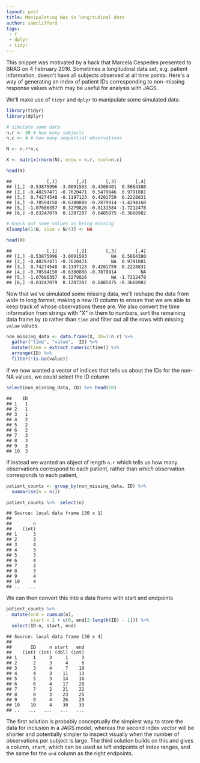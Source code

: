 ```yaml
---
layout: post
title: Manipulating NAs in longitudinal data
author: samclifford
tags:
 - r
 - dplyr
 - tidyr
---
```


This snippet was motivated by a hack that Marcela Cespedes presented to BRAG on 4 February 2016. Sometimes a longitudinal data set, e.g. patient information, doesn't have all subjects observed at all time points. Here's a way of generating an index of patient IDs corresponding to non-missing response values which may be useful for analysis with JAGS.

We'll make use of `tidyr` and `dplyr` to manipulate some simulated data.
<!---excerpt-break-->
``` r
library(tidyr)
library(dplyr)

# simulate some data
n.r <- 30 # how many subjects
n.c <- 4 # how many sequential observations

N <- n.r*n.c

X <- matrix(rnorm(N), nrow = n.r, ncol=n.c)

head(X)
```

    ##             [,1]       [,2]       [,3]       [,4]
    ## [1,] -0.53875996 -3.0091503 -0.4308401  0.5664380
    ## [2,] -0.48297471 -0.7620471  0.5479946  0.9791881
    ## [3,]  0.74274548 -0.1197123  0.4201759  0.2228831
    ## [4,] -0.70594150 -0.6380808 -0.7879914 -1.4294160
    ## [5,] -1.07686357  0.3279826 -0.9131584 -1.7212478
    ## [6,] -0.03247079  0.1207207  0.6485075 -0.3668982

``` r
# knock out some values as being missing
X[sample(1:N, size = N/4)] <- NA

head(X)
```

    ##             [,1]       [,2]       [,3]       [,4]
    ## [1,] -0.53875996 -3.0091503         NA  0.5664380
    ## [2,] -0.48297471 -0.7620471         NA  0.9791881
    ## [3,]  0.74274548 -0.1197123  0.4201759  0.2228831
    ## [4,] -0.70594150 -0.6380808 -0.7879914         NA
    ## [5,] -1.07686357  0.3279826         NA -1.7212478
    ## [6,] -0.03247079  0.1207207  0.6485075 -0.3668982

Now that we've simulated some missing data, we'll reshape the data from wide to long format, making a new ID column to ensure that we are able to keep track of whose observations these are. We also convert the time information from strings with "X" in them to numbers, sort the remaining data frame by `ID` rather than `time` and filter out all the rows with missing `value` values.

``` r
non_missing_data <- data.frame(X, ID=1:n.r) %>% 
  gather("time", "value", -ID) %>% 
  mutate(time = extract_numeric(time)) %>% 
  arrange(ID) %>% 
  filter(!is.na(value)) 
```

If we now wanted a vector of indices that tells us about the IDs for the non-NA values, we could select the ID column

``` r
select(non_missing_data, ID) %>% head(10)
```

    ##    ID
    ## 1   1
    ## 2   1
    ## 3   1
    ## 4   2
    ## 5   2
    ## 6   2
    ## 7   3
    ## 8   3
    ## 9   3
    ## 10  3

If instead we wanted an object of length `n.r` which tells us how many observations correspond to each patient, rather than *which* observation corresponds to each patient,

``` r
patient_counts <- group_by(non_missing_data, ID) %>% 
  summarise(n = n()) 

patient_counts %>%  select(n) 
```

    ## Source: local data frame [30 x 1]
    ## 
    ##        n
    ##    (int)
    ## 1      3
    ## 2      3
    ## 3      4
    ## 4      3
    ## 5      3
    ## 6      4
    ## 7      2
    ## 8      3
    ## 9      4
    ## 10     4
    ## ..   ...

We can then convert this into a data frame with start and endpoints

``` r
patient_counts %>%
  mutate(end = cumsum(n),
         start = 1 + c(0, end[2:length(ID) - 1])) %>%
  select(ID:n, start, end)
```

    ## Source: local data frame [30 x 4]
    ## 
    ##       ID     n start   end
    ##    (int) (int) (dbl) (int)
    ## 1      1     3     1     3
    ## 2      2     3     4     6
    ## 3      3     4     7    10
    ## 4      4     3    11    13
    ## 5      5     3    14    16
    ## 6      6     4    17    20
    ## 7      7     2    21    22
    ## 8      8     3    23    25
    ## 9      9     4    26    29
    ## 10    10     4    30    33
    ## ..   ...   ...   ...   ...

The first solution is probably conceptually the simplest way to store the data for inclusion in a JAGS model, whereas the second index vector will be shorter and potentially simpler to inspect visually when the number of observations per subject is large. The third solution builds on this and gives a column, `start`, which can be used as left endpoints of index ranges, and the same for the `end` column as the right endpoints.